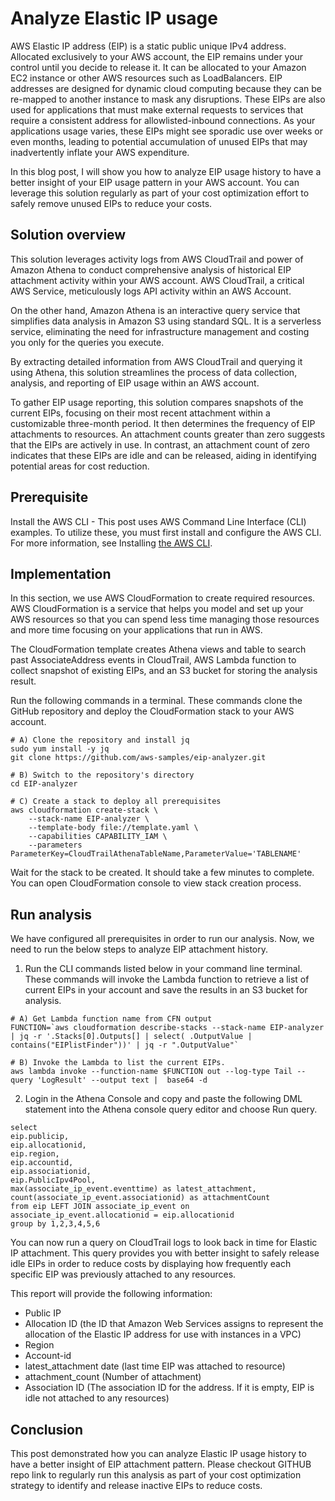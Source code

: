 # Analyze Elastic IP usage

AWS Elastic IP address (EIP) is a static public unique IPv4 address. Allocated exclusively to your AWS account, the EIP remains under your control until you decide to release it. It can be allocated to your Amazon EC2 instance or other AWS resources such as LoadBalancers. EIP addresses are designed for dynamic cloud computing because they can be re-mapped to another instance to mask any disruptions. These EIPs are also used for applications that must make external requests to services that require a consistent address for allowlisted-inbound connections. As your applications usage varies, these EIPs might see sporadic use over weeks or even months, leading to potential accumulation of unused EIPs that may inadvertently inflate your AWS expenditure.

In this blog post, I will show you how to analyze EIP usage history to have a better insight of your EIP usage pattern in your AWS account. You can leverage this solution regularly as part of your cost optimization effort to safely remove unused EIPs to reduce your costs. 
 
## Solution overview

This solution leverages activity logs from AWS CloudTrail and power of Amazon Athena to conduct comprehensive analysis of historical EIP attachment activity within your AWS account. AWS CloudTrail, a critical AWS Service, meticulously logs API activity within an AWS Account.

On the other hand, Amazon Athena is an interactive query service that simplifies data analysis in Amazon S3 using standard SQL. It is a serverless service, eliminating the need for infrastructure management and costing you only for the queries you execute.

By extracting detailed information from AWS CloudTrail and querying it using Athena, this solution streamlines the process of data collection, analysis, and reporting of EIP usage within an AWS account.

To gather EIP usage reporting, this solution compares snapshots of the current EIPs, focusing on their most recent attachment within a customizable three-month period. It then determines the frequency of EIP attachments to resources. An attachment counts greater than zero suggests that the EIPs are actively in use. In contrast, an attachment count of zero indicates that these EIPs are idle and can be released, aiding in identifying potential areas for cost reduction.

## Prerequisite 

Install the AWS CLI - This post uses AWS Command Line Interface (CLI) examples. To utilize these, you must first install and configure the AWS CLI. For more information, see Installing [the AWS CLI](https://docs.aws.amazon.com/cli/latest/userguide/getting-started-install.html).

## Implementation

In this section, we use AWS CloudFormation to create required resources. AWS CloudFormation is a service that helps you model and set up your AWS resources so that you can spend less time managing those resources and more time focusing on your applications that run in AWS. 

The CloudFormation template creates Athena views and table to search past AssociateAddress events in CloudTrail, AWS Lambda function to collect snapshot of existing EIPs, and an S3 bucket for storing the analysis result. 

Run the following commands in a terminal. These commands clone the GitHub repository and deploy the CloudFormation stack to your AWS account.

```
# A) Clone the repository and install jq
sudo yum install -y jq
git clone https://github.com/aws-samples/eip-analyzer.git

# B) Switch to the repository's directory
cd EIP-analyzer

# C) Create a stack to deploy all prerequisites 
aws cloudformation create-stack \
    --stack-name EIP-analyzer \
    --template-body file://template.yaml \
    --capabilities CAPABILITY_IAM \
    --parameters ParameterKey=CloudTrailAthenaTableName,ParameterValue='TABLENAME'
```
Wait for the stack to be created. It should take a few minutes to complete. You can open CloudFormation console to view stack creation process.

## Run analysis

We have configured all prerequisites in order to run our analysis. Now, we need to run the below steps to analyze EIP attachment history.

1. Run the CLI commands listed below in your command line terminal. These commands will invoke the Lambda function to retrieve a list of current EIPs in your account and save the results in an S3 bucket for analysis.

```
# A) Get Lambda function name from CFN output
FUNCTION=`aws cloudformation describe-stacks --stack-name EIP-analyzer | jq -r '.Stacks[0].Outputs[] | select( .OutputValue | contains("EIPlistFinder"))' | jq -r ".OutputValue"`

# B) Invoke the Lambda to list the current EIPs. 
aws lambda invoke --function-name $FUNCTION out --log-type Tail --query 'LogResult' --output text |  base64 -d
```
2. Login in the Athena Console and copy and paste the following DML statement into the Athena console query editor and choose Run query.

```
select 
eip.publicip,
eip.allocationid,
eip.region,
eip.accountid,
eip.associationid, 
eip.PublicIpv4Pool,
max(associate_ip_event.eventtime) as latest_attachment,
count(associate_ip_event.associationid) as attachmentCount
from eip LEFT JOIN associate_ip_event on associate_ip_event.allocationid = eip.allocationid 
group by 1,2,3,4,5,6
```

You can now run a query on CloudTrail logs to look back in time for Elastic IP attachment. This query provides you with better insight to safely release idle EIPs in order to reduce costs by displaying how frequently each specific EIP was previously attached to any resources.

This report will provide the following information:

- Public IP
- Allocation ID (the ID that Amazon Web Services assigns to represent the allocation of the Elastic IP address for use with instances in a VPC)
- Region
- Account-id
- latest_attachment date (last time EIP was attached to resource)
- attachment_count (Number of attachment)
- Association ID (The association ID for the address. If it is empty, EIP is idle not attached to any resources)

## Conclusion

This post demonstrated how you can analyze Elastic IP usage history to have a better insight of EIP attachment pattern. Please checkout GITHUB repo link to regularly run this analysis as part of your cost optimization strategy to identify and release inactive EIPs to reduce costs.
